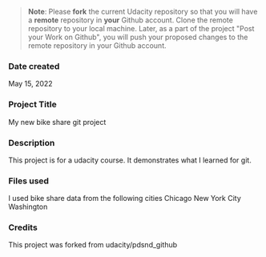 >**Note**: Please **fork** the current Udacity repository so that you will have a **remote** repository in **your** Github account. Clone the remote repository to your local machine. Later, as a part of the project "Post your Work on Github", you will push your proposed changes to the remote repository in your Github account.

### Date created
May 15, 2022

### Project Title
My new bike share git project

### Description
This project is for a udacity course.  It demonstrates what I learned for git.

### Files used
I used bike share data from the following cities
Chicago
New York City
Washington

### Credits
This project was forked from udacity/pdsnd_github

